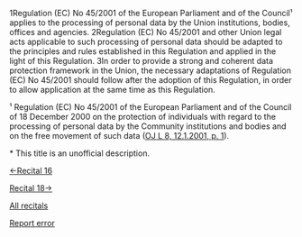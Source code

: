 
1Regulation (EC) No 45/2001 of the European Parliament and of the Council¹ applies to the processing of personal data by the Union institutions, bodies, offices and agencies. 2Regulation (EC) No 45/2001 and other Union legal acts applicable to such processing of personal data should be adapted to the principles and rules established in this Regulation and applied in the light of this Regulation. 3In order to provide a strong and coherent data protection framework in the Union, the necessary adaptations of Regulation (EC) No 45/2001 should follow after the adoption of this Regulation, in order to allow application at the same time as this Regulation.


¹ Regulation (EC) No 45/2001 of the European Parliament and of the Council of 18 December 2000 on the protection of individuals with regard to the processing of personal data by the Community institutions and bodies and on the free movement of such data ([OJ L 8, 12.1.2001, p. 1](http://eur-lex.europa.eu/legal-content/EN/AUTO/?uri=OJ:L:2001:008:TOC)).


 \* This title is an unofficial description.




[←Recital 16](https://gdpr-info.eu/recitals/no-16/ "16 - Not Applicable to Activities Regarding National and Common Security")


[Recital 18→](https://gdpr-info.eu/recitals/no-18/ "18 - Not Applicable to Personal or Household Activities")


[All recitals](https://gdpr-info.eu/recitals/)

[Report error](https://gdpr-info.eu/gf/?TB_iframe=true&height=306 "Your message")

